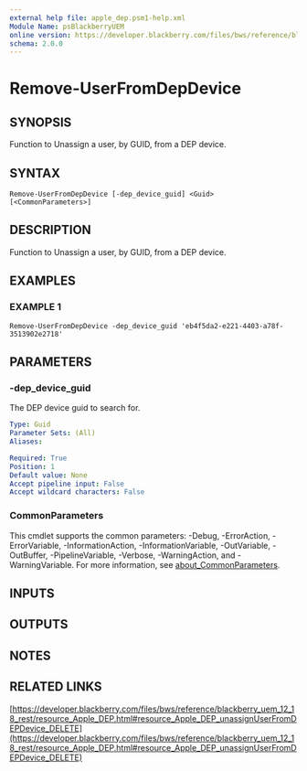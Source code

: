 ```yaml
---
external help file: apple_dep.psm1-help.xml
Module Name: psBlackberryUEM
online version: https://developer.blackberry.com/files/bws/reference/blackberry_uem_12_18_rest/resource_Apple_DEP.html#resource_Apple_DEP_unassignUserFromDEPDevice_DELETE
schema: 2.0.0
---
```


# Remove-UserFromDepDevice

## SYNOPSIS
Function to Unassign a user, by GUID, from a DEP device.

## SYNTAX

```
Remove-UserFromDepDevice [-dep_device_guid] <Guid> [<CommonParameters>]
```

## DESCRIPTION
Function to Unassign a user, by GUID, from a DEP device.

## EXAMPLES

### EXAMPLE 1
```
Remove-UserFromDepDevice -dep_device_guid 'eb4f5da2-e221-4403-a78f-3513902e2718'
```

## PARAMETERS

### -dep_device_guid
The DEP device guid to search for.

```yaml
Type: Guid
Parameter Sets: (All)
Aliases:

Required: True
Position: 1
Default value: None
Accept pipeline input: False
Accept wildcard characters: False
```

### CommonParameters
This cmdlet supports the common parameters: -Debug, -ErrorAction, -ErrorVariable, -InformationAction, -InformationVariable, -OutVariable, -OutBuffer, -PipelineVariable, -Verbose, -WarningAction, and -WarningVariable. For more information, see [about_CommonParameters](http://go.microsoft.com/fwlink/?LinkID=113216).

## INPUTS

## OUTPUTS

## NOTES

## RELATED LINKS

[https://developer.blackberry.com/files/bws/reference/blackberry_uem_12_18_rest/resource_Apple_DEP.html#resource_Apple_DEP_unassignUserFromDEPDevice_DELETE](https://developer.blackberry.com/files/bws/reference/blackberry_uem_12_18_rest/resource_Apple_DEP.html#resource_Apple_DEP_unassignUserFromDEPDevice_DELETE)

